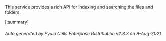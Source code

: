 






This service provides a rich API for indexing and searching the files and folders.

[:summary]

###### Auto generated by Pydio Cells Enterprise Distribution v2.3.3 on 9-Aug-2021
